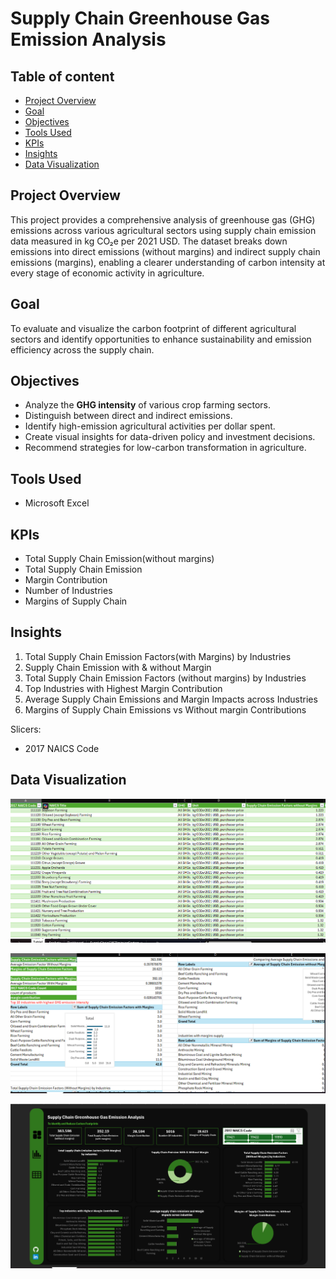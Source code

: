 # Supply Chain Greenhouse Gas Emission Analysis

## Table of content
- [Project Overview](#project-overview)  
- [Goal](#goal)
- [Objectives](#objectives)
- [Tools Used](#tools-used) 
- [KPIs](#kpis)  
- [Insights](#insights)
- [Data Visualization](#data-visualization)

## Project Overview
This project provides a comprehensive analysis of greenhouse gas (GHG) emissions across various agricultural sectors using supply chain emission data measured in kg CO₂e per 2021 USD. The dataset breaks down emissions into direct emissions (without margins) and indirect supply chain emissions (margins), enabling a clearer understanding of carbon intensity at every stage of economic activity in agriculture.

## Goal
To evaluate and visualize the carbon footprint of different agricultural sectors and identify opportunities to enhance sustainability and emission efficiency across the supply chain.

## Objectives
- Analyze the **GHG intensity** of various crop farming sectors.
- Distinguish between direct and indirect emissions.
- Identify high-emission agricultural activities per dollar spent.
- Create visual insights for data-driven policy and investment decisions.
- Recommend strategies for low-carbon transformation in agriculture.

## Tools Used
 - Microsoft Excel

 ## KPIs
- Total Supply Chain Emission(without margins)
- Total Supply Chain Emission
- Margin Contribution
- Number of Industries
- Margins of Supply Chain
  
 ## Insights
 1. Total Supply Chain Emission Factors(with Margins) by Industries
 2. Supply Chain Emission with & without Margin
 3. Total Supply Chain Emission Factors (without margins) by Industries
 4. Top Industries with Highest Margin Contribution
 5. Average Supply Chain Emissions and Margin Impacts across Industries
 6. Margins of Supply Chain Emissions vs Without margin Contributions

 Slicers:
 - 2017 NAICS Code
    
## Data Visualization 
![Table](https://github.com/Ola-ykay/Supply-Chain-Greenhouse/blob/main/GHG-table.png)

![Analysis](https://github.com/Ola-ykay/Supply-Chain-Greenhouse/blob/main/GHG-analysis.png)

![Dashboard](https://github.com/Ola-ykay/Supply-Chain-Greenhouse/blob/main/dashboard-greenhouse.png)



